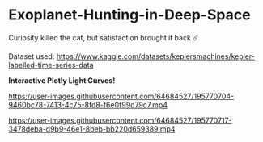 # Exoplanet-Hunting-in-Deep-Space

Curiosity killed the cat, but satisfaction brought it back ☄️

Dataset used: https://www.kaggle.com/datasets/keplersmachines/kepler-labelled-time-series-data

__Interactive Plotly Light Curves!__

https://user-images.githubusercontent.com/64684527/195770704-9460bc78-7413-4c75-8fd8-f6e0f99d79c7.mp4

https://user-images.githubusercontent.com/64684527/195770717-3478deba-d9b9-46e1-8beb-bb220d659389.mp4








